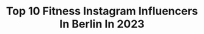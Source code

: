 ---
title: Top 10 Fitness Instagram Influencers In Berlin In 2023
description: >-
  Find top fitness Instagram influencers in Berlin in 2023. Most popular hashtags: #berlin #fitness #fashion #fitnessmotivation.
platform: Instagram
hits: 325
text_top: Analyze the best Instagram influencers on inBeat.
text_bottom: Our database aggregates 325 Instagram influencers like this in Berlin, Germany for you to collaborate.
profiles:
  - username: "fitweltweit.cathi"
    fullname: >-
      Catharina
    bio: >-
      ✨Lernen, lieben, lachen, leben✨ •fit-weltweit.de, beautycatze.de •Mindset, Gesundheit & Fitness •Berlin / Scorpio² / 16 Lizenzen Codes & Impressum ⤵️
    location: "Germany"
    followers: 28275
    engagement: 151
    commentsToLikes: 0.068894
    id: ckap59d0qar0j0i78joyyw90f
    verified: false
    hashtags: "#blogger, #berlinblogger, #anajohnson, #bananabeauty"
  - username: "bencze1"
    fullname: >-
      Alex Bencze
    bio: >-
      Fitness•Travel•Lifestyle Ulm GER/HUN
    location: "Germany"
    followers: 5285
    engagement: 1153
    commentsToLikes: 0.123205
    id: ck5cjq1ncv8z70i11js9atz50
    verified: false
    hashtags: "#fitfamgermany, #weihnachtszeit, #ootd, #fitfam"
  - username: "leonard.freier"
    fullname: >-
      Leonard Freier
    bio: >-
      Bachelor 2016, Host @budgetbattle_official , @shoppingqueen.vox , 3rd Dance Dance Dance , Ambassador @kia_motors_deutschland , Entrepreneur & Investor
    location: "Germany"
    followers: 64232
    engagement: 107
    commentsToLikes: 0.067785
    id: ck14k2djcndvn0i19nc5xpmba
    verified: true
    hashtags: "#nature, #entrepreneur, #muscle, #training"
  - username: "marianna.ovl"
    fullname: >-
      ➖MARIANNA OVL➖
    bio: >-
      🖤 Fitness • Health • Nutrition • Mindset 💰 M.Sc. FACTS • Big4 • Finance • Investment 🍦 Icecream • BLN • UA roots 🦁 Team @loewenanteil ⬇️ @smilodox
    location: "Germany"
    followers: 16888
    engagement: 296
    commentsToLikes: 0.065754
    id: ck8t8q66olcno0j78m4noqrlx
    verified: false
    hashtags: "#balayagehighlights, #functionaltraining, #selflove, #workoutathome"
  - username: "nanukboy"
    fullname: >-
      Fashion|Fitness|Food
    bio: >-
      Just A Boy From Downtown 🌆 Fashion & Lifestyle Wanna Get Fit?! ➡️ @nanukfit 💍C Impressum ⤵️
    location: "Germany"
    followers: 37363
    engagement: 80
    commentsToLikes: 0.068104
    id: ck14lbjd9ttti0i19bsa4r6p9
    verified: false
    hashtags: "#mlb, #running, #workout, #runningterritory"
  - username: "sarah.ws"
    fullname: >-
      
    bio: >-
      
    location: "Germany"
    followers: 12
    engagement: 6646215
    commentsToLikes: 0.028289
    id: ck0vv7809nulu0i190233sluv
    verified: false
    hashtags: "#motivation, #fashionblogger, #fitfam, #falloutfits"
  - username: "robinrayanian"
    fullname: >-
      Robin Rayanian
    bio: >-
      Forget the rules. if you like it, wear it!! Owner of @rayaniansalon , @berlinlashes.rayanian ✈️ Berlin - Los Angeles Collab : info@rayanian.de
    location: "Germany"
    followers: 107176
    engagement: 229
    commentsToLikes: 0.042775
    id: ck55lagyy153q0i117zvvzh6s
    verified: true
    hashtags: "#ilovemydog, #instagood, #fitness, #happy"
  - username: "ann_fitness_love"
    fullname: >-
      𝒜𝒩𝒯𝒥𝐸
    bio: >-
      𝔖𝔱𝔯𝔬𝔫𝔤 𝔦𝔰 𝔟𝔢𝔞𝔲𝔱𝔦𝔣𝔲𝔩🦋 fitness model👉🏼dm for shooting 📣ICIW Athlet 📣Gold’sGym Nutrition ATHLETIN *ANTJE10* for 10% ⬇️👇🏼
    location: "Germany"
    followers: 12948
    engagement: 248
    commentsToLikes: 0.162419
    id: ck8t1phjowjm20j78602egao5
    verified: false
    hashtags: "#tattoomodel, #gymbabes, #annfitnesslove, #mcfit"
  - username: "maher_ayada"
    fullname: >-
      Maher Ayada
    bio: >-
      Professional Boxer 🥊 Berlin 📍
    location: "Germany"
    followers: 2337
    engagement: 2331
    commentsToLikes: 0.057122
    id: ck5ciic88sp2j0i11ec7yqlbw
    verified: false
    hashtags: "#photography, #teamayada, #nevergiveup, #instafit"
  - username: "heyxngoc"
    fullname: >-
      NGOC Youtube•Fitness•Berlin
    bio: >-
      𝒹𝒶𝒾𝓁𝓎 𝓈𝓉𝑜𝓇𝓎𝓈 ♡ ʙʀɪɴɢ ᴍᴇ ᴀɴʏᴡʜᴇʀᴇ ɪɴ ᴛʜᴇ ᴡᴏʀʟᴅ, ɪ‘ʟʟ sᴛɪʟʟ ᴏʀᴅᴇʀ #ᴘɪᴢᴢᴀ & sᴇxʏ fᴏᴏᴅᴀcᴛɪᴏɴs ♡ Realtalk über ALLES 🎥
    location: "Germany"
    followers: 15599
    engagement: 663
    commentsToLikes: 0.096123
    id: ck55jxuj6y0oj0i1101o1kwiz
    verified: false
    hashtags: "#reelsinstagram, #cyberobics, #reels, #explore"
---